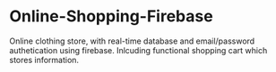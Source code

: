 # Online-Shopping-Firebase


Online clothing store, with real-time database and email/password authetication using firebase. 
Inlcuding functional shopping cart which stores information.
